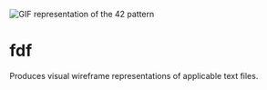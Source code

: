 ![GIF representation of the 42 pattern](https://github.com/JoonasJaemsae/fdf/blob/master/42.gif42.gif)

# fdf
Produces visual wireframe representations of applicable text files.

